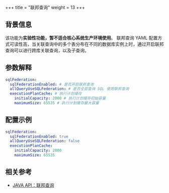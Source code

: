 +++
title = "联邦查询"
weight = 13
+++

## 背景信息

该功能为**实验性功能，暂不适合核心系统生产环境使用**。
联邦查询 YAML 配置方式可读性高，当关联查询中的多个表分布在不同的数据库实例上时，通过开启联邦查询可以进行跨库关联查询，以及子查询。

## 参数解释

```yaml
sqlFederation:
  sqlFederationEnabled: # 是否开启联邦查询
  allQueryUseSQLFederation: # 是否全部查询 SQL 使用联邦查询
  executionPlanCache: # 执行计划缓存
    initialCapacity: 2000 # 执行计划缓存初始容量
    maximumSize: 65535 # 执行计划缓存最大容量
```

## 配置示例

```yaml
sqlFederation:
  sqlFederationEnabled: true
  allQueryUseSQLFederation: false
  executionPlanCache:
    initialCapacity: 2000
    maximumSize: 65535
```

## 相关参考

- [JAVA API：联邦查询](/cn/user-manual/shardingsphere-jdbc/java-api/rules/sql-federation/)
